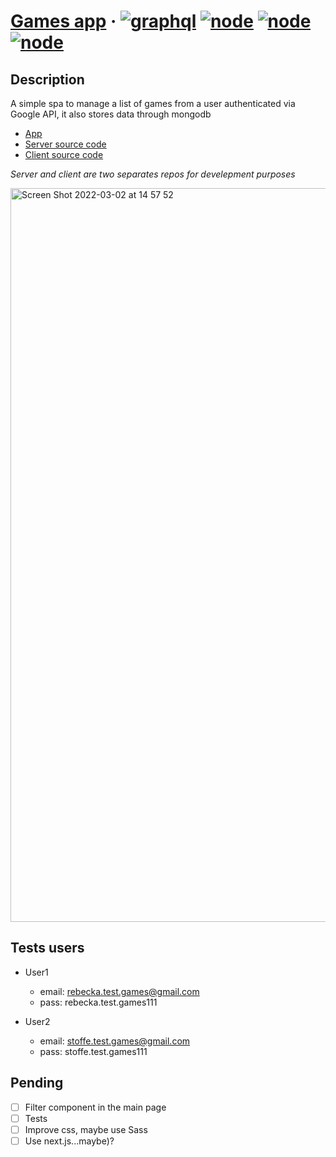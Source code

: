 # [Games app](https://games-boilerplate.herokuapp.com/) &middot; [![graphql](https://badgen.net/badge/icon/graphql?icon=graphql&label)]() [![node](https://camo.githubusercontent.com/0fcce0445fe6727b601eb31990ccdc77fd11d9b619d99258ae52aeeca6a16330/68747470733a2f2f696d672e736869656c64732e696f2f62616467652f4e6f64652e6a732d25334525334431322d626c75653f6c6f676f3d6e6f64652e6a73266c6f676f436f6c6f723d7768697465)]() [![node](https://badgen.net/badge/license/MIT/yellow)]() [![node](https://badgen.net/npm/types/react)]()

## Description

A simple spa to manage a list of games from a user authenticated via Google API, it also stores data through mongodb

- [App](https://games-boilerplate.herokuapp.com/)
- [Server source code](https://github.com/carobamarillo/games-server)
- [Client source code](https://github.com/carobamarillo/games-client)

*Server and client are two separates repos for develepment purposes*

<img width="1174" alt="Screen Shot 2022-03-02 at 14 57 52" src="https://user-images.githubusercontent.com/43792256/156420513-857a6f19-1211-48c8-ba70-a7c08ee00fa2.png">


## Tests users

- User1
  - email: rebecka.test.games@gmail.com
  - pass: rebecka.test.games111

- User2
  - email: stoffe.test.games@gmail.com
  - pass: stoffe.test.games111

## Pending
- [ ] Filter component in the main page
- [ ] Tests
- [ ] Improve css, maybe use Sass
- [ ] Use next.js...maybe)?
